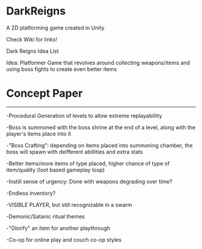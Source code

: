 # DarkReigns
A 2D platforming game created in Unity

Check Wiki for links!

Dark Reigns Idea List

Idea: Platformer Game that revolves around collecting weapons/items and using boss fights to create even better items

# Concept Paper
--------------------

-Procedural Generation of levels to allow extreme replayabillity

-Boss is summoned with the boss shrine at the end of a level, along with the player's items place into it

-"Boss Crafting": depending on items placed into summoning chamber, the boss will spawn with deifferent abillities and extra stats 

-Better items/more items of type placed, higher chance of type of item/quality (loot based gameplay loop)

-Instill sense of urgency: Done with weapons degrading over time?

-Endless inventory?

-VISIBLE PLAYER, but still recognizable in a swarm

-Demonic/Satanic ritual themes

-"Glorify" an item for another playthrough

-Co-op for online play and couch co-op styles
